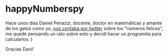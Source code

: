 # happyNumberspy

Hace unos días Daniel Penazzi, docente, doctor en matemáticas y amante de los gatos como yo, [nos contaba por twitter](https://twitter.com/DPenazzi/status/1317304966629986304?s=20) sobre los "números felices", me quedé pensando un rato sobre esto y decidí hacer un programita para calcularlos :) 

Gracias Dani!
